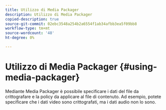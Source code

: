 ```yaml
---
title: Utilizzo di Media Packager
description: Utilizzo di Media Packager
copied-description: true
source-git-commit: 02ebc3548a254b2a6554f1ab34afbb3ea5f09bb8
workflow-type: tm+mt
source-wordcount: '48'
ht-degree: 0%

---
```


# Utilizzo di Media Packager {#using-media-packager}

Mediante Media Packager è possibile specificare i dati del file da crittografare e la policy da applicare al file di contenuto. Ad esempio, potete specificare che i dati video sono crittografati, ma i dati audio non lo sono.
